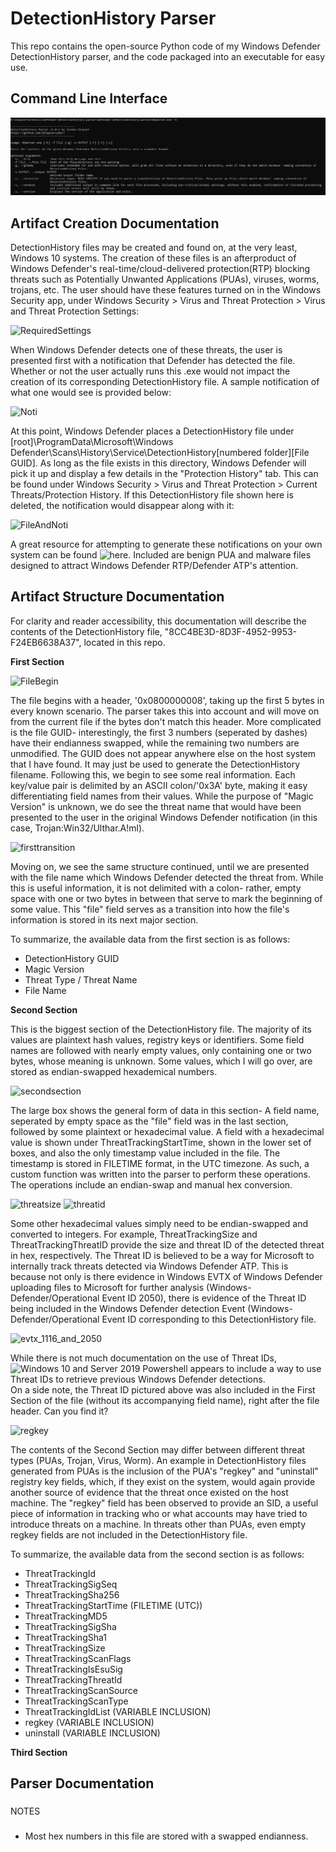 # DetectionHistory Parser

This repo contains the open-source Python code of my Windows Defender DetectionHistory parser, and the code packaged into an executable for easy use.

## Command Line Interface

![CLI](https://github.com/jklepsercyber/defender-detectionhistory-parser/blob/develop/images/CLI.PNG?raw=true)

## Artifact Creation Documentation

DetectionHistory files may be created and found on, at the very least, Windows 10 systems. The creation of these files is an afterproduct of Windows Defender's real-time/cloud-delivered protection(RTP) blocking threats such as Potentially Unwanted Applications (PUAs), viruses, worms, trojans, etc. The user should have these features turned on in the Windows Security app, under Windows Security > Virus and Threat Protection > Virus and Threat Protection Settings:  

![RequiredSettings](https://github.com/jklepsercyber/defender-detectionhistory-parser/blob/develop/images/security%20settings.PNG?raw=true)

When Windows Defender detects one of these threats, the user is presented first with a notification that Defender has detected the file. Whether or not the user actually runs this .exe would not impact the creation of its corresponding DetectionHistory file. A sample notification of what one would see is provided below:

![Noti](https://github.com/jklepsercyber/defender-detectionhistory-parser/blob/develop/images/TestNotification.PNG?raw=true)

At this point, Windows Defender places a DetectionHistory file under [root]\ProgramData\Microsoft\Windows Defender\Scans\History\Service\DetectionHistory\[numbered folder]\[File GUID]. As long as the file exists in this directory, Windows Defender will pick it up and display a few details in the "Protection History" tab. This can be found under Windows Security > Virus and Threat Protection > Current Threats/Protection History. If this DetectionHistory file shown here is deleted, the notification would disappear along with it:

![FileAndNoti](https://github.com/jklepsercyber/defender-detectionhistory-parser/blob/develop/images/file%20and%20protection%20history.PNG?raw=true)

A great resource for attempting to generate these notifications on your own system can be found ![here](https://demo.wd.microsoft.com/). Included are benign PUA and malware files designed to attract Windows Defender RTP/Defender ATP's attention.

## Artifact Structure Documentation

For clarity and reader accessibility, this documentation will describe the contents of the DetectionHistory file, "8CC4BE3D-8D3F-4952-9953-F24EB6638A37", located in this repo.

**First Section**

![FileBegin](https://github.com/jklepsercyber/defender-detectionhistory-parser/blob/develop/images/filebegin.png)

The file begins with a header, '0x0800000008', taking up the first 5 bytes in every known scenario. The parser takes this into account and will move on from the current file if the bytes don't match this header. More complicated is the file GUID- interestingly, the first 3 numbers (seperated by dashes) have their endianness swapped, while the remaining two numbers are unmodified. The GUID does not appear anywhere else on the host system that I have found. It may just be used to generate the DetectionHistory filename. Following this, we begin to see some real information. Each key/value pair is delimited by an ASCII colon/'0x3A' byte, making it easy differentiating field names from their values. While the purpose of "Magic Version" is unknown, we do see the threat name that would have been presented to the user in the original Windows Defender notification (in this case, Trojan:Win32/Ulthar.A!ml).

![firsttransition](https://github.com/jklepsercyber/defender-detectionhistory-parser/blob/develop/images/magicvers_to_general.png)

Moving on, we see the same structure continued, until we are presented with the file name which Windows Defender detected the threat from. While this is useful information, it is not delimited with a colon- rather, empty space with one or two bytes in between that serve to mark the beginning of some value. This "file" field serves as a transition into how the file's information is stored in its next major section.

To summarize, the available data from the first section is as follows:

-  DetectionHistory GUID
-  Magic Version
-  Threat Type / Threat Name
-  File Name

**Second Section**

This is the biggest section of the DetectionHistory file. The majority of its values are plaintext hash values, registry keys or identifiers. Some field names are followed with nearly empty values, only containing one or two bytes, whose meaning is unknown. Some values, which I will go over, are stored as endian-swapped hexademical numbers. 

![secondsection](https://github.com/jklepsercyber/defender-detectionhistory-parser/blob/develop/images/secondsection.png)

The large box shows the general form of data in this section- A field name, seperated by empty space as the "file" field was in the last section, followed by some plaintext or hexadecimal value. A field with a hexadecimal value is shown under ThreatTrackingStartTime, shown in the lower set of boxes, and also the only timestamp value included in the file. The timestamp is stored in FILETIME format, in the UTC timezone. As such, a custom function was written into the parser to perform these operations. The operations include an endian-swap and manual hex conversion. 

![threatsize](https://github.com/jklepsercyber/defender-detectionhistory-parser/blob/develop/images/size.PNG)
![threatid](https://github.com/jklepsercyber/defender-detectionhistory-parser/blob/develop/images/id.PNG)

Some other hexadecimal values simply need to be endian-swapped and converted to integers. For example, ThreatTrackingSize and ThreatTrackingThreatID provide the size and threat ID of the detected threat in hex, respectively. The Threat ID is believed to be a way for Microsoft to internally track threats detected via Windows Defender ATP. This is because not only is there evidence in Windows EVTX of Windows Defender uploading files to Microsoft for further analysis (Windows-Defender/Operational Event ID 2050), there is evidence of the Threat ID being included in the Windows Defender detection Event (Windows-Defender/Operational Event ID corresponding to this DetectionHistory file. 

![evtx_1116_and_2050](https://github.com/jklepsercyber/defender-detectionhistory-parser/blob/develop/images/evtx_1116_2050.PNG)

While there is not much documentation on the use of Threat IDs, ![Windows 10 and Server 2019 Powershell appears to include a way to use Threat IDs to retrieve previous Windows Defender detections.](https://docs.microsoft.com/en-us/powershell/module/defender/get-mpthreatdetection?view=windowsserver2019-ps) On a side note, the Threat ID pictured above was also included in the First Section of the file (without its accompanying field name), right after the file header. Can you find it?

![regkey](https://github.com/jklepsercyber/defender-detectionhistory-parser/blob/develop/images/regkey.png)

The contents of the Second Section may differ between different threat types (PUAs, Trojan, Virus, Worm). An example in DetectionHistory files generated from PUAs is the inclusion of the PUA's "regkey" and "uninstall" registry key fields, which, if they exist on the system, would again provide another source of evidence that the threat once existed on the host machine. The "regkey" field has been observed to provide an SID, a useful piece of information in tracking who or what accounts may have tried to introduce threats on a machine. In threats other than PUAs, even empty regkey fields are not included in the DetectionHistory file. 

To summarize, the available data from the second section is as follows:

-  ThreatTrackingId
-  ThreatTrackingSigSeq
-  ThreatTrackingSha256
-  ThreatTrackingStartTime (FILETIME (UTC))
-  ThreatTrackingMD5
-  ThreatTrackingSigSha
-  ThreatTrackingSha1
-  ThreatTrackingSize
-  ThreatTrackingScanFlags
-  ThreatTrackingIsEsuSig
-  ThreatTrackingThreatId
-  ThreatTrackingScanSource
-  ThreatTrackingScanType
-  ThreatTrackingIdList (VARIABLE INCLUSION)
-  regkey (VARIABLE INCLUSION)
-  uninstall (VARIABLE INCLUSION)

**Third Section**

## Parser Documentation

###
NOTES
###

- Most hex numbers in this file are stored with a swapped endianness.
